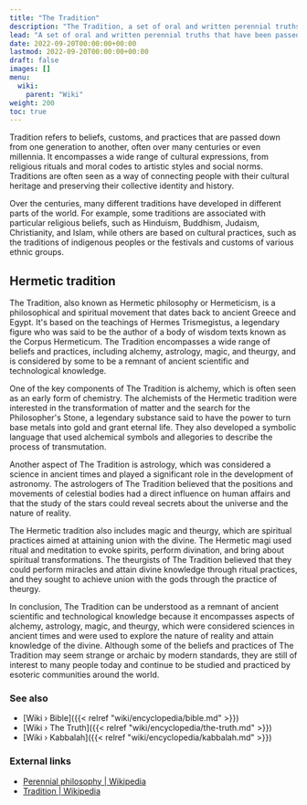 ```yaml
---
title: "The Tradition"
description: "The Tradition, a set of oral and written perennial truths that have been passed down over many generations and throughout various civilizations and have therefore kept intact the knowledge repository that originated in a remote past. The Tradition doesn't necessarily refer to a specific set of scriptures or books, but can be understood as the cultural and mythological legacy of all the individual people that had formalized the highest truths in a codified and allegedly incorruptable manner."
lead: "A set of oral and written perennial truths that have been passed down over many generations and throughout various civilizations and have therefore kept intact the knowledge repository that originated in a remote past. The Tradition doesn't necessarily refer to a specific set of scriptures or books, but can be understood as the cultural and mythological legacy of all the individual people that had formalized the highest truths in a codified and allegedly incorruptable manner."
date: 2022-09-20T00:00:00+00:00
lastmod: 2022-09-20T00:00:00+00:00
draft: false
images: []
menu:
  wiki:
    parent: "Wiki"
weight: 200
toc: true
---
```


Tradition refers to beliefs, customs, and practices that are passed down from one generation to another, often over many centuries or even millennia. It encompasses a wide range of cultural expressions, from religious rituals and moral codes to artistic styles and social norms. Traditions are often seen as a way of connecting people with their cultural heritage and preserving their collective identity and history.

Over the centuries, many different traditions have developed in different parts of the world. For example, some traditions are associated with particular religious beliefs, such as Hinduism, Buddhism, Judaism, Christianity, and Islam, while others are based on cultural practices, such as the traditions of indigenous peoples or the festivals and customs of various ethnic groups.

## Hermetic tradition

The Tradition, also known as Hermetic philosophy or Hermeticism, is a philosophical and spiritual movement that dates back to ancient Greece and Egypt. It's based on the teachings of Hermes Trismegistus, a legendary figure who was said to be the author of a body of wisdom texts known as the Corpus Hermeticum. The Tradition encompasses a wide range of beliefs and practices, including alchemy, astrology, magic, and theurgy, and is considered by some to be a remnant of ancient scientific and technological knowledge.

One of the key components of The Tradition is alchemy, which is often seen as an early form of chemistry. The alchemists of the Hermetic tradition were interested in the transformation of matter and the search for the Philosopher's Stone, a legendary substance said to have the power to turn base metals into gold and grant eternal life. They also developed a symbolic language that used alchemical symbols and allegories to describe the process of transmutation.

Another aspect of The Tradition is astrology, which was considered a science in ancient times and played a significant role in the development of astronomy. The astrologers of The Tradition believed that the positions and movements of celestial bodies had a direct influence on human affairs and that the study of the stars could reveal secrets about the universe and the nature of reality.

The Hermetic tradition also includes magic and theurgy, which are spiritual practices aimed at attaining union with the divine. The Hermetic magi used ritual and meditation to evoke spirits, perform divination, and bring about spiritual transformations. The theurgists of The Tradition believed that they could perform miracles and attain divine knowledge through ritual practices, and they sought to achieve union with the gods through the practice of theurgy.

In conclusion, The Tradition can be understood as a remnant of ancient scientific and technological knowledge because it encompasses aspects of alchemy, astrology, magic, and theurgy, which were considered sciences in ancient times and were used to explore the nature of reality and attain knowledge of the divine. Although some of the beliefs and practices of The Tradition may seem strange or archaic by modern standards, they are still of interest to many people today and continue to be studied and practiced by esoteric communities around the world.

### See also

- [Wiki › Bible]({{< relref "wiki/encyclopedia/bible.md" >}})
- [Wiki › The Truth]({{< relref "wiki/encyclopedia/the-truth.md" >}})
- [Wiki › Kabbalah]({{< relref "wiki/encyclopedia/kabbalah.md" >}})

### External links

- [Perennial philosophy | Wikipedia](https://en.wikipedia.org/wiki/Perennial_philosophy)
- [Tradition | Wikipedia](https://en.wikipedia.org/wiki/Tradition)
